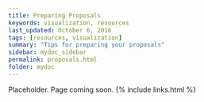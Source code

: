 ```yaml
---
title: Preparing Proposals
keywords: visualization, resources
last_updated: October 6, 2016
tags: [resources, visualization]
summary: "Tips for preparing your proposals"
sidebar: mydoc_sidebar
permalink: proposals.html
folder: mydoc
---
```


Placeholder. Page coming soon. 
{% include links.html %}
